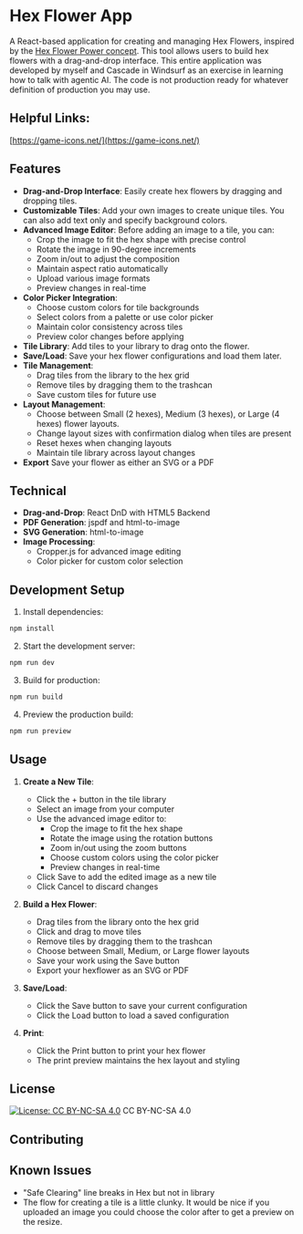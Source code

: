 # Hex Flower App

A React-based application for creating and managing Hex Flowers, inspired by the [Hex Flower Power concept](https://goblinshenchman.wordpress.com/hex-power-flower/). This tool allows users to build hex flowers with a drag-and-drop interface. This entire application was developed by myself and Cascade in Windsurf as an exercise in learning how to talk with agentic AI. The code is not production ready for whatever definition of production you may use.

## Helpful Links:
[https://game-icons.net/](https://game-icons.net/)

## Features

- **Drag-and-Drop Interface**: Easily create hex flowers by dragging and dropping tiles.
- **Customizable Tiles**: Add your own images to create unique tiles. You can also add text only and specify background colors.
- **Advanced Image Editor**: Before adding an image to a tile, you can:
  - Crop the image to fit the hex shape with precise control
  - Rotate the image in 90-degree increments
  - Zoom in/out to adjust the composition
  - Maintain aspect ratio automatically
  - Upload various image formats
  - Preview changes in real-time
- **Color Picker Integration**: 
  - Choose custom colors for tile backgrounds
  - Select colors from a palette or use color picker
  - Maintain color consistency across tiles
  - Preview color changes before applying
- **Tile Library**: Add tiles to your library to drag onto the flower.
- **Save/Load**: Save your hex flower configurations and load them later.
- **Tile Management**: 
  - Drag tiles from the library to the hex grid
  - Remove tiles by dragging them to the trashcan
  - Save custom tiles for future use
- **Layout Management**:
  - Choose between Small (2 hexes), Medium (3 hexes), or Large (4 hexes) flower layouts. 
  - Change layout sizes with confirmation dialog when tiles are present
  - Reset hexes when changing layouts
  - Maintain tile library across layout changes
- **Export** Save your flower as either an SVG or a PDF

## Technical
- **Drag-and-Drop**: React DnD with HTML5 Backend
- **PDF Generation**: jspdf and html-to-image
- **SVG Generation**: html-to-image
- **Image Processing**: 
  - Cropper.js for advanced image editing
  - Color picker for custom color selection

## Development Setup

1. Install dependencies:
```bash
npm install
```

2. Start the development server:
```bash
npm run dev
```

3. Build for production:
```bash
npm run build
```

4. Preview the production build:
```bash
npm run preview
```

## Usage

1. **Create a New Tile**:
   - Click the + button in the tile library
   - Select an image from your computer
   - Use the advanced image editor to:
     - Crop the image to fit the hex shape
     - Rotate the image using the rotation buttons
     - Zoom in/out using the zoom buttons
     - Choose custom colors using the color picker
     - Preview changes in real-time
   - Click Save to add the edited image as a new tile
   - Click Cancel to discard changes

2. **Build a Hex Flower**:
   - Drag tiles from the library onto the hex grid
   - Click and drag to move tiles
   - Remove tiles by dragging them to the trashcan
   - Choose between Small, Medium, or Large flower layouts
   - Save your work using the Save button
   - Export your hexflower as an SVG or PDF

3. **Save/Load**:
   - Click the Save button to save your current configuration
   - Click the Load button to load a saved configuration

4. **Print**:
   - Click the Print button to print your hex flower
   - The print preview maintains the hex layout and styling

## License

[![License: CC BY-NC-SA 4.0](https://licensebuttons.net/l/by-nc-sa/4.0/88x31.png)](https://creativecommons.org/licenses/by-nc-sa/4.0/) CC BY-NC-SA 4.0

## Contributing


## Known Issues
  - "Safe Clearing" line breaks in Hex but not in library
  - The flow for creating a tile is a little clunky. It would be nice if you uploaded an image you could choose the color after to get a preview on the resize.